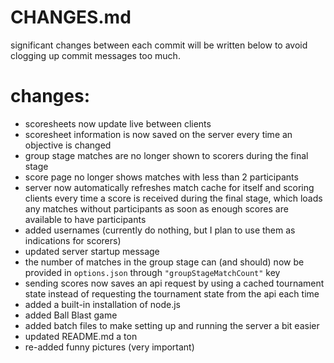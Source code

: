 # CHANGES.md

significant changes between each commit will be written below to avoid clogging up commit messages too much.

# changes:

- scoresheets now update live between clients
- scoresheet information is now saved on the server every time an objective is changed
- group stage matches are no longer shown to scorers during the final stage
- score page no longer shows matches with less than 2 participants
- server now automatically refreshes match cache for itself and scoring clients every time a score is received during the final stage, which loads any matches without participants as soon as enough scores are available to have participants
- added usernames (currently do nothing, but I plan to use them as indications for scorers)
- updated server startup message
- the number of matches in the group stage can (and should) now be provided in `options.json` through `"groupStageMatchCount"` key
- sending scores now saves an api request by using a cached tournament state instead of requesting the tournament state from the api each time
- added a built-in installation of node.js
- added Ball Blast game
- added batch files to make setting up and running the server a bit easier
- updated README.md a ton
- re-added funny pictures (very important)